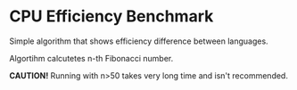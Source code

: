 # CPU Efficiency Benchmark

Simple algorithm that shows efficiency difference between languages.

Algortihm calcutetes n-th Fibonacci number.

**CAUTION!** Running with n>50 takes very long time and isn't recommended.
